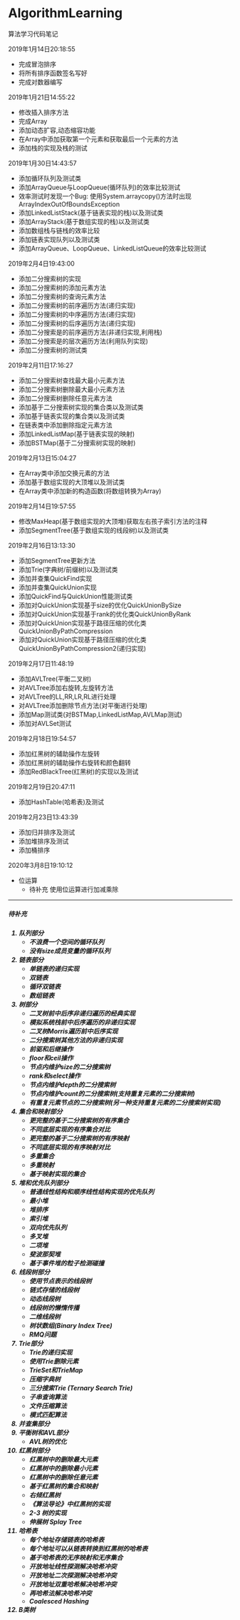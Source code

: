 # AlgorithmLearning
算法学习代码笔记

2019年1月14日20:18:55 
* 完成冒泡排序  
* 将所有排序函数签名写好
* 完成对数器编写

2019年1月21日14:55:22
* 修改插入排序方法
* 完成Array
* 添加动态扩容,动态缩容功能
* 在Array中添加获取第一个元素和获取最后一个元素的方法
* 添加栈的实现及栈的测试

2019年1月30日14:43:57
* 添加循环队列及测试类
* 添加ArrayQueue与LoopQueue(循环队列)的效率比较测试
* 效率测试时发现一个Bug: 使用System.arraycopy()方法时出现ArrayIndexOutOfBoundsException
* 添加LinkedListStack(基于链表实现的栈)以及测试类
* 添加ArrayStack(基于数组实现的栈)以及测试类
* 添加数组栈与链栈的效率比较
* 添加链表实现队列以及测试类
* 添加ArrayQueue、LoopQueue、LinkedListQueue的效率比较测试

2019年2月4日19:43:00
* 添加二分搜索树的实现 
* 添加二分搜索树的添加元素方法 
* 添加二分搜索树的查询元素方法 
* 添加二分搜索树的前序遍历方法(递归实现) 
* 添加二分搜索树的中序遍历方法(递归实现) 
* 添加二分搜索树的后序遍历方法(递归实现) 
* 添加二分搜索是的前序遍历方法(非递归实现,利用栈)
* 添加二分搜索是的层次遍历方法(利用队列实现)
* 添加二分搜索树的测试类

2019年2月11日17:16:27
* 添加二分搜索树查找最大最小元素方法
* 添加二分搜索树删除最大最小元素方法
* 添加二分搜索树删除任意元素方法
* 添加基于二分搜索树实现的集合类以及测试类
* 添加基于链表实现的集合类以及测试类
* 在链表类中添加删除指定元素方法
* 添加LinkedListMap(基于链表实现的映射)
* 添加BSTMap(基于二分搜索树实现的映射)

2019年2月13日15:04:27
* 在Array类中添加交换元素的方法
* 添加基于数组实现的大顶堆以及测试类
* 在Array类中添加新的构造函数(将数组转换为Array)

2019年2月14日19:57:55
* 修改MaxHeap(基于数组实现的大顶堆)获取左右孩子索引方法的注释
* 添加SegmentTree(基于数组实现的线段树)以及测试类

2019年2月16日13:13:30
* 添加SegmentTree更新方法
* 添加Trie(字典树/前缀树)以及测试类
* 添加并查集QuickFind实现
* 添加并查集QuickUnion实现
* 添加QuickFind与QuickUnion性能测试类
* 添加对QuickUnion实现基于size的优化QuickUnionBySize
* 添加对QuickUnion实现基于rank的优化类QuickUnionByRank
* 添加对QuickUnion实现基于路径压缩的优化类QuickUnionByPathCompression
* 添加对QuickUnion实现基于路径压缩的优化类QuickUnionByPathCompression2(递归实现)

2019年2月17日11:48:19
* 添加AVLTree(平衡二叉树)
* 对AVLTree添加右旋转,左旋转方法
* 对AVLTree的LL,RR,LR,RL进行处理
* 对AVLTree添加删除节点方法(对平衡进行处理)
* 添加Map测试类(对BSTMap,LinkedListMap,AVLMap测试)
* 添加对AVLSet测试

2019年2月18日19:54:57
* 添加红黑树的辅助操作左旋转
* 添加红黑树的辅助操作右旋转和颜色翻转
* 添加RedBlackTree(红黑树)的实现以及测试

2019年2月19日20:47:11
* 添加HashTable(哈希表)及测试

2019年2月23日13:43:39
* 添加归并排序及测试
* 添加堆排序及测试
* 添加桶排序

2020年3月8日19:10:12
* 位运算
    * 待补充 使用位运算进行加减乘除
----
<h5>待补充<h5>

1. 队列部分
    * 不浪费一个空间的循环队列
    * 没有size成员变量的循环队列
2. 链表部分
    * 单链表的递归实现
    * 双链表
    * 循环双链表
    * 数组链表
3. 树部分
    * 二叉树前中后序非递归遍历的经典实现
    * 模拟系统栈前中后序遍历的非递归实现
    * 二叉树Morris遍历前中后序实现
    * 二分搜索树其他方法的非递归实现
    * 前驱和后继操作
    * floor和ceil操作
    * 节点内维护size的二分搜索树
    * rank和select操作
    * 节点内维护depth的二分搜索树
    * 节点内维护count的二分搜索树(支持重复元素的二分搜索树)
    * 有重复元素节点的二分搜索树(另一种支持重复元素的二分搜索树实现)
4. 集合和映射部分
    * 更完整的基于二分搜索树的有序集合
    * 不同底层实现的有序集合对比
    * 更完整的基于二分搜索树的有序映射
    * 不同底层实现的有序映射对比
    * 多重集合
    * 多重映射
    * 基于映射实现的集合
5. 堆和优先队列部分
    * 普通线性结构和顺序线性结构实现的优先队列
    * 最小堆
    * 堆排序
    * 索引堆
    * 双向优先队列
    * 多叉堆
    * 二项堆
    * 斐波那契堆
    * 基于事件堆的粒子检测碰撞
6. 线段树部分
    * 使用节点表示的线段树
    * 链式存储的线段树
    * 动态线段树
    * 线段树的懒惰传播
    * 二维线段树
    * 树状数组(Binary Index Tree)
    * RMQ问题
7. Trie部分
    * Trie的递归实现
    * 使用Trie删除元素
    * TrieSet和TrieMap
    * 压缩字典树
    * 三分搜索Trie (Ternary Search Trie)
    * 子串查询算法
    * 文件压缩算法
    * 模式匹配算法
8. 并查集部分
9. 平衡树和AVL部分
    * AVL树的优化
10. 红黑树部分
    * 红黑树中的删除最大元素
    * 红黑树中的删除最小元素
    * 红黑树中的删除任意元素
    * 基于红黑树的集合和映射
    * 右倾红黑树
    * 《算法导论》中红黑树的实现
    * 2-3 树的实现
    * 伸展树 Splay Tree
11. 哈希表
    * 每个地址存储链表的哈希表
    * 每个地址可以从链表转换到红黑树的哈希表
    * 基于哈希表的无序映射和无序集合
    * 开放地址线性探测解决哈希冲突
    * 开放地址二次探测解决哈希冲突
    * 开放地址双重哈希解决哈希冲突
    * 再哈希法解决哈希冲突
    * Coalesced Hashing
12. B类树

